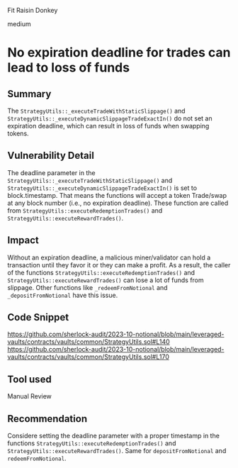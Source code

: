 Fit Raisin Donkey

medium

# No expiration deadline for trades can lead to loss of funds

## Summary
The `StrategyUtils::_executeTradeWithStaticSlippage()` and `StrategyUtils::_executeDynamicSlippageTradeExactIn()` do not set an expiration deadline, which can result in loss of funds when swapping tokens.

## Vulnerability Detail

The deadline parameter in the `StrategyUtils::_executeTradeWithStaticSlippage()` and `StrategyUtils::_executeDynamicSlippageTradeExactIn()`  is set to block.timestamp. That means the functions will accept a token Trade/swap at any block number (i.e., no expiration deadline). These function are called from `StrategyUtils::executeRedemptionTrades()` and `StrategyUtils::executeRewardTrades()`.

## Impact

Without an expiration deadline, a malicious miner/validator can hold a transaction until they favor it or they can make a profit. As a result, the caller of the functions `StrategyUtils::executeRedemptionTrades()` and `StrategyUtils::executeRewardTrades()` can lose a lot of funds from slippage. Other functions like `_redeemFromNotional` and `_depositFromNotional` have this issue.

## Code Snippet

https://github.com/sherlock-audit/2023-10-notional/blob/main/leveraged-vaults/contracts/vaults/common/StrategyUtils.sol#L140
https://github.com/sherlock-audit/2023-10-notional/blob/main/leveraged-vaults/contracts/vaults/common/StrategyUtils.sol#L170

## Tool used

Manual Review

## Recommendation

Considere setting the deadline parameter with a proper timestamp in the functions `StrategyUtils::executeRedemptionTrades()` and `StrategyUtils::executeRewardTrades()`. Same for `depositFromNotional` and `redeemFromNotional`.
